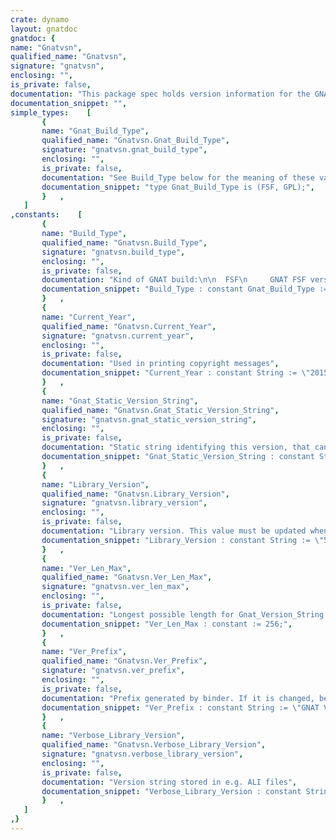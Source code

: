 ```yaml
---
crate: dynamo
layout: gnatdoc
gnatdoc: {
name: "Gnatvsn",
qualified_name: "Gnatvsn",
signature: "gnatvsn",
enclosing: "",
is_private: false,
documentation: "This package spec holds version information for the GNAT tools.\nIt is updated whenever the release number is changed.",
documentation_snippet: "",
simple_types:    [
       {
       name: "Gnat_Build_Type",
       qualified_name: "Gnatvsn.Gnat_Build_Type",
       signature: "gnatvsn.gnat_build_type",
       enclosing: "",
       is_private: false,
       documentation: "See Build_Type below for the meaning of these values.\n\n@enum FSF\n@enum GPL",
       documentation_snippet: "type Gnat_Build_Type is (FSF, GPL);",
       }   ,
   ]
,constants:    [
       {
       name: "Build_Type",
       qualified_name: "Gnatvsn.Build_Type",
       signature: "gnatvsn.build_type",
       enclosing: "",
       is_private: false,
       documentation: "Kind of GNAT build:\n\n  FSF\n     GNAT FSF version. This version of GNAT is part of a Free Software\n     Foundation release of the GNU Compiler Collection (GCC). The bug\n     box generated by Comperr gives information on how to report bugs\n     and list the \"no warranty\" information.\n\n  GPL\n     GNAT GPL Edition. This is a special version of GNAT, released by\n     Ada Core Technologies and intended for academic users, and free\n     software developers. The bug box generated by the package Comperr\n     gives appropriate bug submission instructions that do not reference\n     customer number etc.",
       documentation_snippet: "Build_Type : constant Gnat_Build_Type := FSF;",
       }   ,
       {
       name: "Current_Year",
       qualified_name: "Gnatvsn.Current_Year",
       signature: "gnatvsn.current_year",
       enclosing: "",
       is_private: false,
       documentation: "Used in printing copyright messages",
       documentation_snippet: "Current_Year : constant String := \"2015\";",
       }   ,
       {
       name: "Gnat_Static_Version_String",
       qualified_name: "Gnatvsn.Gnat_Static_Version_String",
       signature: "gnatvsn.gnat_static_version_string",
       enclosing: "",
       is_private: false,
       documentation: "Static string identifying this version, that can be used as an argument\nto e.g. pragma Ident.",
       documentation_snippet: "Gnat_Static_Version_String : constant String := \"GNU Ada\";",
       }   ,
       {
       name: "Library_Version",
       qualified_name: "Gnatvsn.Library_Version",
       signature: "gnatvsn.library_version",
       enclosing: "",
       is_private: false,
       documentation: "Library version. This value must be updated when the compiler\nversion number Gnat_Static_Version_String is updated.\n\nNote: Makefile.in uses the library version string to construct the\nsoname value.",
       documentation_snippet: "Library_Version : constant String := \"5\";",
       }   ,
       {
       name: "Ver_Len_Max",
       qualified_name: "Gnatvsn.Ver_Len_Max",
       signature: "gnatvsn.ver_len_max",
       enclosing: "",
       is_private: false,
       documentation: "Longest possible length for Gnat_Version_String in this or any\nother version of GNAT. This is used by the binder to establish\nspace to store any possible version string value for checks. This\nvalue should never be decreased in the future, but it would be\nOK to increase it if absolutely necessary. If it is increased,\nbe sure to increase GNAT.Compiler.Version.Ver_Len_Max as well.",
       documentation_snippet: "Ver_Len_Max : constant := 256;",
       }   ,
       {
       name: "Ver_Prefix",
       qualified_name: "Gnatvsn.Ver_Prefix",
       signature: "gnatvsn.ver_prefix",
       enclosing: "",
       is_private: false,
       documentation: "Prefix generated by binder. If it is changed, be sure to change\nGNAT.Compiler_Version.Ver_Prefix as well.",
       documentation_snippet: "Ver_Prefix : constant String := \"GNAT Version: \";",
       }   ,
       {
       name: "Verbose_Library_Version",
       qualified_name: "Gnatvsn.Verbose_Library_Version",
       signature: "gnatvsn.verbose_library_version",
       enclosing: "",
       is_private: false,
       documentation: "Version string stored in e.g. ALI files",
       documentation_snippet: "Verbose_Library_Version : constant String := \"GNAT Lib v\" & Library_Version;",
       }   ,
   ]
,}
---
```

